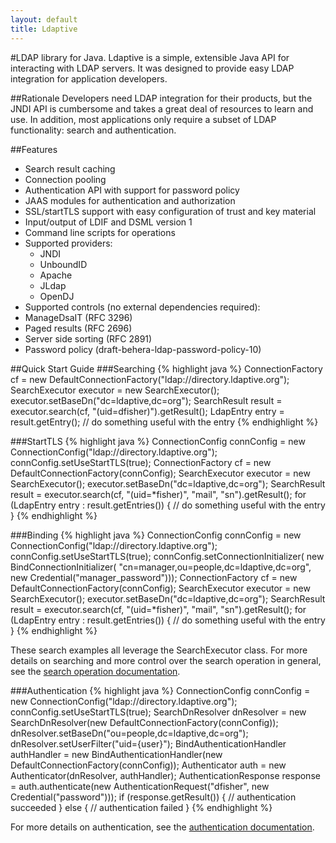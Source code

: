 ```yaml
---
layout: default
title: Ldaptive
---
```

#LDAP library for Java.
Ldaptive is a simple, extensible Java API for interacting with LDAP servers. It was designed to provide easy LDAP integration for application developers.

##Rationale
Developers need LDAP integration for their products, but the JNDI API is cumbersome and takes a great deal of resources to learn and use. In addition, most applications only require a subset of LDAP functionality: search and authentication.

##Features
* Search result caching
* Connection pooling
* Authentication API with support for password policy
* JAAS modules for authentication and authorization
* SSL/startTLS support with easy configuration of trust and key material
* Input/output of LDIF and DSML version 1
* Command line scripts for operations
* Supported providers:
  * JNDI
  * UnboundID
  * Apache
  * JLdap
  * OpenDJ
* Supported controls (no external dependencies required):
* ManageDsaIT (RFC 3296)
* Paged results (RFC 2696)
* Server side sorting (RFC 2891)
* Password policy (draft-behera-ldap-password-policy-10)

##Quick Start Guide
###Searching
{% highlight java %}
ConnectionFactory cf = new DefaultConnectionFactory("ldap://directory.ldaptive.org");
SearchExecutor executor = new SearchExecutor();
executor.setBaseDn("dc=ldaptive,dc=org");
SearchResult result = executor.search(cf, "(uid=dfisher)").getResult();
LdapEntry entry = result.getEntry();
// do something useful with the entry
{% endhighlight %}

###StartTLS
{% highlight java %}
ConnectionConfig connConfig = new ConnectionConfig("ldap://directory.ldaptive.org");
connConfig.setUseStartTLS(true);
ConnectionFactory cf = new DefaultConnectionFactory(connConfig);
SearchExecutor executor = new SearchExecutor();
executor.setBaseDn("dc=ldaptive,dc=org");
SearchResult result = executor.search(cf, "(uid=*fisher)", "mail", "sn").getResult();
for (LdapEntry entry : result.getEntries()) {
  // do something useful with the entry
}
{% endhighlight %}

###Binding
{% highlight java %}
ConnectionConfig connConfig = new ConnectionConfig("ldap://directory.ldaptive.org");
connConfig.setUseStartTLS(true);
connConfig.setConnectionInitializer(
  new BindConnectionInitializer(
    "cn=manager,ou=people,dc=ldaptive,dc=org", new Credential("manager_password")));
ConnectionFactory cf = new DefaultConnectionFactory(connConfig);
SearchExecutor executor = new SearchExecutor();
executor.setBaseDn("dc=ldaptive,dc=org");
SearchResult result = executor.search(cf, "(uid=*fisher)", "mail", "sn").getResult();
for (LdapEntry entry : result.getEntries()) {
  // do something useful with the entry
}
{% endhighlight %}

These search examples all leverage the SearchExecutor class. For more details on searching and more control over the search operation in general, see the [search operation documentation](docs/guide/operations/search).

###Authentication
{% highlight java %}
ConnectionConfig connConfig = new ConnectionConfig("ldap://directory.ldaptive.org");
connConfig.setUseStartTLS(true);
SearchDnResolver dnResolver = new SearchDnResolver(new DefaultConnectionFactory(connConfig));
dnResolver.setBaseDn("ou=people,dc=ldaptive,dc=org");
dnResolver.setUserFilter("uid={user}");
BindAuthenticationHandler authHandler = new BindAuthenticationHandler(new DefaultConnectionFactory(connConfig));
Authenticator auth = new Authenticator(dnResolver, authHandler);
AuthenticationResponse response = auth.authenticate(new AuthenticationRequest("dfisher", new Credential("password")));
if (response.getResult()) {
  // authentication succeeded
} else {
  // authentication failed
}
{% endhighlight %}

For more details on authentication, see the [authentication documentation](docs/guide/authentication).

